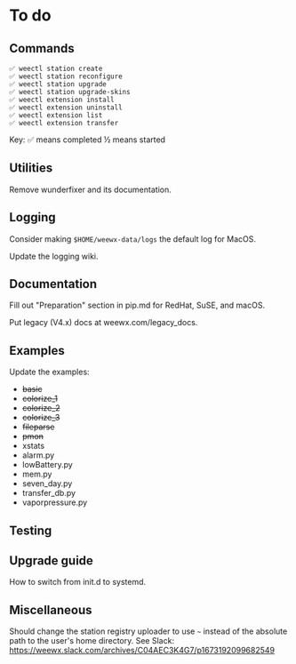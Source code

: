 # To do


## Commands
```
✅ weectl station create
✅ weectl station reconfigure
✅ weectl station upgrade
✅ weectl station upgrade-skins
✅ weectl extension install
✅ weectl extension uninstall
✅ weectl extension list
✅ weectl extension transfer
```
Key: 
✅ means completed
½ means started

## Utilities

Remove wunderfixer and its documentation.

## Logging

Consider making `$HOME/weewx-data/logs` the default log for MacOS.

Update the logging wiki.


## Documentation

Fill out "Preparation" section in pip.md for RedHat, SuSE, and macOS.

Put legacy (V4.x) docs at weewx.com/legacy_docs.


## Examples

Update the examples:

- ~~basic~~
- ~~colorize_1~~
- ~~colorize_2~~
- ~~colorize_3~~
- ~~fileparse~~
- ~~pmon~~
- xstats
- alarm.py
- lowBattery.py
- mem.py
- seven_day.py
- transfer_db.py
- vaporpressure.py



## Testing


## Upgrade guide

How to switch from init.d to systemd.


## Miscellaneous

Should change the station registry uploader to use `~` instead of the absolute path to the user's
home directory. See Slack: https://weewx.slack.com/archives/C04AEC3K4G7/p1673192099682549